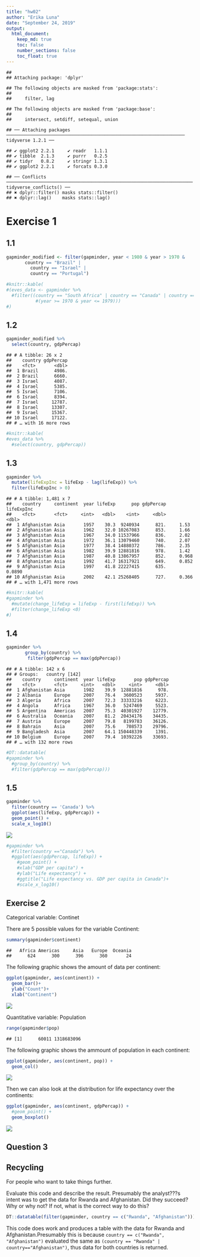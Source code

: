 ```yaml
---
title: "hw02"
author: "Erika Luna"
date: "September 24, 2019"
output: 
  html_document:
    keep_md: true
    toc: false
    number_sections: false
    toc_float: true
---
```



```
## 
## Attaching package: 'dplyr'
```

```
## The following objects are masked from 'package:stats':
## 
##     filter, lag
```

```
## The following objects are masked from 'package:base':
## 
##     intersect, setdiff, setequal, union
```

```
## ── Attaching packages ─────────────────────────────────────────────────────────────────── tidyverse 1.2.1 ──
```

```
## ✔ ggplot2 2.2.1     ✔ readr   1.1.1
## ✔ tibble  2.1.3     ✔ purrr   0.2.5
## ✔ tidyr   0.8.2     ✔ stringr 1.3.1
## ✔ ggplot2 2.2.1     ✔ forcats 0.3.0
```

```
## ── Conflicts ────────────────────────────────────────────────────────────────────── tidyverse_conflicts() ──
## ✖ dplyr::filter() masks stats::filter()
## ✖ dplyr::lag()    masks stats::lag()
```

# Exercise 1

## 1.1


```r
gapminder_modified <- filter(gapminder, year < 1980 & year > 1970 &
       country == "Brazil" |
         country == "Israel" |
         country == "Portugal")
```


<!-- Use filter() to subset the gapminder data to three countries of your choice in the 1970???s. -->


```r
#knitr::kable(
#(eves_data <- gapminder %>%
  #filter((country == "South Africa" | country == "Canada" | country == "United Kingdom") & 
           #(year >= 1970 & year <= 1979)))
#)
```


## 1.2


```r
gapminder_modified %>% 
  select(country, gdpPercap)
```

```
## # A tibble: 26 x 2
##    country gdpPercap
##    <fct>       <dbl>
##  1 Brazil      4986.
##  2 Brazil      6660.
##  3 Israel      4087.
##  4 Israel      5385.
##  5 Israel      7106.
##  6 Israel      8394.
##  7 Israel     12787.
##  8 Israel     13307.
##  9 Israel     15367.
## 10 Israel     17122.
## # … with 16 more rows
```



<!-- Use the pipe operator %>% to select ???country??? and ???gdpPercap??? from your filtered dataset in 1.1. -->


```r
#knitr::kable(
#eves_data %>% 
  #select(country, gdpPercap))
```

## 1.3


```r
gapminder %>% 
  mutate(lifeExpInc = lifeExp - lag(lifeExp)) %>% 
  filter(lifeExpInc > 0)
```

```
## # A tibble: 1,481 x 7
##    country     continent  year lifeExp      pop gdpPercap lifeExpInc
##    <fct>       <fct>     <int>   <dbl>    <int>     <dbl>      <dbl>
##  1 Afghanistan Asia       1957    30.3  9240934      821.     1.53  
##  2 Afghanistan Asia       1962    32.0 10267083      853.     1.66  
##  3 Afghanistan Asia       1967    34.0 11537966      836.     2.02  
##  4 Afghanistan Asia       1972    36.1 13079460      740.     2.07  
##  5 Afghanistan Asia       1977    38.4 14880372      786.     2.35  
##  6 Afghanistan Asia       1982    39.9 12881816      978.     1.42  
##  7 Afghanistan Asia       1987    40.8 13867957      852.     0.968 
##  8 Afghanistan Asia       1992    41.7 16317921      649.     0.852 
##  9 Afghanistan Asia       1997    41.8 22227415      635.     0.0890
## 10 Afghanistan Asia       2002    42.1 25268405      727.     0.366 
## # … with 1,471 more rows
```




<!-- Filter gapminder to all entries that have experienced a drop in life expectancy.  -->
<!-- Be sure to include a new variable that???s the increase in life expectancy in your  -->
<!-- tibble. Hint: you might find the lag() or diff() functions useful. -->



```r
#knitr::kable(
#gapminder %>%
  #mutate(change_lifeExp = lifeExp - first(lifeExp)) %>% 
  #filter(change_lifeExp <0)
#)
```

## 1.4


```r
gapminder %>% 
       group_by(country) %>% 
        filter(gdpPercap == max(gdpPercap))
```

```
## # A tibble: 142 x 6
## # Groups:   country [142]
##    country     continent  year lifeExp       pop gdpPercap
##    <fct>       <fct>     <int>   <dbl>     <int>     <dbl>
##  1 Afghanistan Asia       1982    39.9  12881816      978.
##  2 Albania     Europe     2007    76.4   3600523     5937.
##  3 Algeria     Africa     2007    72.3  33333216     6223.
##  4 Angola      Africa     1967    36.0   5247469     5523.
##  5 Argentina   Americas   2007    75.3  40301927    12779.
##  6 Australia   Oceania    2007    81.2  20434176    34435.
##  7 Austria     Europe     2007    79.8   8199783    36126.
##  8 Bahrain     Asia       2007    75.6    708573    29796.
##  9 Bangladesh  Asia       2007    64.1 150448339     1391.
## 10 Belgium     Europe     2007    79.4  10392226    33693.
## # … with 132 more rows
```


<!-- Filter gapminder so that it shows the max GDP per capita experienced by  -->
<!-- each country. Hint: you might find the max() function useful here. -->


```r
#DT::datatable(
#gapminder %>%
  #group_by(country) %>% 
  #filter(gdpPercap == max(gdpPercap)))
```


## 1.5

<!-- Produce a scatterplot of Canada???s life expectancy vs. GDP per capita using ggplot2,  -->
<!-- without defining a new variable. That is, after filtering the gapminder data set,  -->
<!-- pipe it directly into the ggplot() function. Ensure GDP per capita is on a log scale. -->


```r
gapminder %>% 
  filter(country == 'Canada') %>% 
  ggplot(aes(lifeExp, gdpPercap)) +
  geom_point() +
  scale_x_log10()
```

![](hw02_files/figure-html/unnamed-chunk-5-1.png)<!-- -->



```r
#gapminder %>% 
  #filter(country =="Canada") %>%
  #ggplot(aes(gdpPercap, lifeExp)) +
    #geom_point() +
    #xlab("GDP per capita") +
    #ylab("Life expectancy") +
    #ggtitle("Life expectancy vs. GDP per capita in Canada")+
    #scale_x_log10()
```



## Exercise 2

Categorical variable: Continet

There are 5 possible values for the variable Continent:


```r
summary(gapminder$continent)
```

```
##   Africa Americas     Asia   Europe  Oceania 
##      624      300      396      360       24
```

The following graphic shows the amount of data per continent:


```r
ggplot(gapminder, aes(continent)) +
  geom_bar()+
  ylab("Count")+
  xlab("Continent")
```

![](hw02_files/figure-html/unnamed-chunk-7-1.png)<!-- -->

Quantitative variable: Population


```r
range(gapminder$pop)
```

```
## [1]      60011 1318683096
```

The following graphic shows the ammount of population in each continent:


```r
ggplot(gapminder, aes(continent, pop)) +
  geom_col()
```

![](hw02_files/figure-html/unnamed-chunk-9-1.png)<!-- -->






Then we can also look at the distribution for life expectancy over the continents:

```r
ggplot(gapminder, aes(continent, gdpPercap)) +
  #geom_point() +
  geom_boxplot()
```

![](hw02_files/figure-html/unnamed-chunk-10-1.png)<!-- -->


## Question 3



## Recycling

For people who want to take things further.

Evaluate this code and describe the result. Presumably the analyst???s intent was to get the data for Rwanda and Afghanistan. Did they succeed? Why or why not? If not, what is the correct way to do this?



```r
DT::datatable(filter(gapminder, country == c("Rwanda", "Afghanistan")))
```

<!--html_preserve--><div id="htmlwidget-db340aa79ac40d03778c" style="width:100%;height:auto;" class="datatables html-widget"></div>
<script type="application/json" data-for="htmlwidget-db340aa79ac40d03778c">{"x":{"filter":"none","data":[["1","2","3","4","5","6","7","8","9","10","11","12"],["Afghanistan","Afghanistan","Afghanistan","Afghanistan","Afghanistan","Afghanistan","Rwanda","Rwanda","Rwanda","Rwanda","Rwanda","Rwanda"],["Asia","Asia","Asia","Asia","Asia","Asia","Africa","Africa","Africa","Africa","Africa","Africa"],[1957,1967,1977,1987,1997,2007,1952,1962,1972,1982,1992,2002],[30.332,34.02,38.438,40.822,41.763,43.828,40,43,44.6,46.218,23.599,43.413],[9240934,11537966,14880372,13867957,22227415,31889923,2534927,3051242,3992121,5507565,7290203,7852401],[820.8530296,836.1971382,786.11336,852.3959448,635.341351,974.5803384,493.3238752,597.4730727,590.5806638,881.5706467,737.0685949,785.6537648]],"container":"<table class=\"display\">\n  <thead>\n    <tr>\n      <th> <\/th>\n      <th>country<\/th>\n      <th>continent<\/th>\n      <th>year<\/th>\n      <th>lifeExp<\/th>\n      <th>pop<\/th>\n      <th>gdpPercap<\/th>\n    <\/tr>\n  <\/thead>\n<\/table>","options":{"columnDefs":[{"className":"dt-right","targets":[3,4,5,6]},{"orderable":false,"targets":0}],"order":[],"autoWidth":false,"orderClasses":false}},"evals":[],"jsHooks":[]}</script><!--/html_preserve-->

This code does work and produces a table with the data for Rwanda and Afghanistan.Presumably this is because `country == c("Rwanda", "Afghanistan")` evaluated the same as `(country == "Rwanda" | country=="Afghanistan")`, thus data for both countries is returned. 

